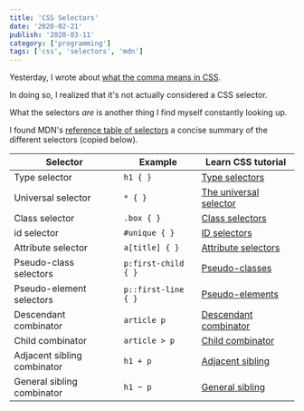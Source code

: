 ```yaml
---
title: 'CSS Selectors'
date: '2020-02-21'
publish: '2020-03-11'
category: ['programming']
tags: ['css', 'selectors', 'mdn']
---
```


Yesterday, I wrote about [what the comma means in CSS](../../2020-03-10/css-comma-group).

In doing so, I realized that it's not actually considered a CSS selector.

What the selectors _are_ is another thing I find myself constantly looking up.

I found MDN's [reference table of selectors](https://developer.mozilla.org/en-US/docs/Learn/CSS/Building_blocks/Selectors) a concise summary of the different selectors (copied below).

| Selector                    | Example             | Learn CSS tutorial                                                                                                                                                   |
| --------------------------- | ------------------- | -------------------------------------------------------------------------------------------------------------------------------------------------------------------- |
| Type selector               | `h1 { }`            | [Type selectors](https://developer.mozilla.org/en-US/docs/user:chrisdavidmills/CSS_Learn/CSS_Selectors/Type_Class_and_ID_Selectors#Type_selectors)                   |
| Universal selector          | `* { }`             | [The universal selector](https://developer.mozilla.org/en-US/docs/user:chrisdavidmills/CSS_Learn/CSS_Selectors/Type_Class_and_ID_Selectors#The_universal_selector)   |
| Class selector              | `.box { }`          | [Class selectors](https://developer.mozilla.org/en-US/docs/user:chrisdavidmills/CSS_Learn/CSS_Selectors/Type_Class_and_ID_Selectors#Class_selectors)                 |
| id selector                 | `#unique { }`       | [ID selectors](https://developer.mozilla.org/en-US/docs/user:chrisdavidmills/CSS_Learn/CSS_Selectors/Type_Class_and_ID_Selectors#ID_Selectors)                       |
| Attribute selector          | `a[title] { }`      | [Attribute selectors](https://developer.mozilla.org/en-US/docs/User:chrisdavidmills/CSS_Learn/CSS_Selectors/Attribute_selectors)                                     |
| Pseudo-class selectors      | `p:first-child { }` | [Pseudo-classes](https://developer.mozilla.org/en-US/docs/User:chrisdavidmills/CSS_Learn/CSS_Selectors/Pseuso-classes_and_Pseudo-elements#What_is_a_pseudo-class)    |
| Pseudo-element selectors    | `p::first-line { }` | [Pseudo-elements](https://developer.mozilla.org/en-US/docs/User:chrisdavidmills/CSS_Learn/CSS_Selectors/Pseuso-classes_and_Pseudo-elements#What_is_a_pseudo-element) |
| Descendant combinator       | `article p`         | [Descendant combinator](https://developer.mozilla.org/en-US/docs/User:chrisdavidmills/CSS_Learn/CSS_Selectors/Combinators#Descendant_Selector)                       |
| Child combinator            | `article > p`       | [Child combinator](https://developer.mozilla.org/en-US/docs/User:chrisdavidmills/CSS_Learn/CSS_Selectors/Combinators#Child_combinator)                               |
| Adjacent sibling combinator | `h1 + p`            | [Adjacent sibling](https://developer.mozilla.org/en-US/docs/User:chrisdavidmills/CSS_Learn/CSS_Selectors/Combinators#Adjacent_sibling)                               |
| General sibling combinator  | `h1 ~ p`            | [General sibling](https://developer.mozilla.org/en-US/docs/User:chrisdavidmills/CSS_Learn/CSS_Selectors/Combinators#General_sibling)                                 |


